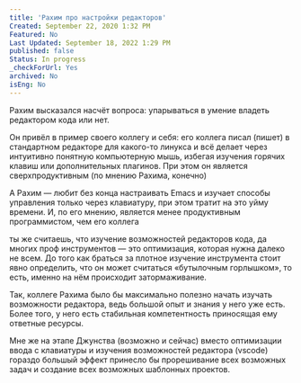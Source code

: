 ```yaml
---
title: 'Рахим про настройки редакторов'
Created: September 22, 2020 1:32 PM
Featured: No
Last Updated: September 18, 2022 1:29 PM
published: false
Status: In progress
_checkForUrl: Yes
archived: No
isEng: No
---
```


Рахим высказался насчёт вопроса: упарываться в умение владеть редактором кода или нет.

Он привёл в пример своего коллегу и себя: его коллега писал (пишет) в стандартном редакторе для какого-то линукса и всё делает через интуитивно понятную компьютерную мышь, избегая изучения горячих клавиш или дополнительных плагинов. При этом он является сверхпродуктивным (по мнению Рахима, конечно)

А Рахим — любит без конца настраивать Emacs и изучает способы управления только через клавиатуру, при этом тратит на это уйму времени. И, по его мнению, является менее продуктивным программистом, чем его коллега

ты же считаешь, что изучение возможностей редакторов кода, да многих проф инструментов — это оптимизация, которая нужна далеко не всем. До того как браться за плотное изучение инструмента стоит явно определить, что он может считаться «бутылочным горлышком», то есть, именно на нём происходит затормаживание.

Так, коллеге Рахима было бы максимально полезно начать изучать возможности редактора, ведь большой опыт и знания у него уже есть. Более того, у него есть стабильная компетентность приносящая ему ответные ресурсы.

Мне же на этапе Джунства (возможно и сейчас) вместо оптимизации ввода с клавиатуры и изучения возможностей редактора (vscode) гораздо большый эффект принесло бы прорешивание всех возможных задач и создание всех возможных шаблонных проектов.